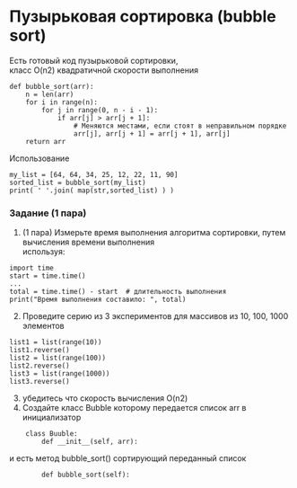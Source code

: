 # Пузырьковая сортировка (bubble sort)
Есть готовый код пузырьковой сортировки,  
класс O(n2) квадратичной скорости выполнения
```
def bubble_sort(arr):
    n = len(arr)
    for i in range(n):
        for j in range(0, n - i - 1):
            if arr[j] > arr[j + 1]:
                # Меняются местами, если стоят в неправильном порядке
                arr[j], arr[j + 1] = arr[j + 1], arr[j]
    return arr
```
Использование  
```
my_list = [64, 64, 34, 25, 12, 22, 11, 90]
sorted_list = bubble_sort(my_list)
print( ' '.join( map(str,sorted_list) ) )
```

### Задание (1 пара)
1) (1 пара) Измерьте время выполнения алгоритма сортировки, путем вычисления времени выполнения  
используя:
```
import time
start = time.time()
...
total = time.time() - start  # длительность выполнения
print("Время выполнения составило: ", total)
```
2) Проведите серию из 3 экспериментов для массивов из 10, 100, 1000 элементов
```
list1 = list(range(10))
list1.reverse()
list2 = list(range(100))
list2.reverse()
list3 = list(range(1000))
list3.reverse()
```
3) убедитесь что скорость вычисления O(n2)
4) Создайте класс Bubble которому передается список arr в инициализатор
```
    class Buuble:
        def __init__(self, arr):
```
и есть метод  bubble_sort() сортирующий переданный список
```
        def bubble_sort(self):
```
